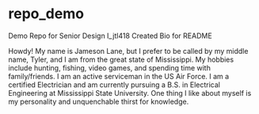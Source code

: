 # repo_demo
Demo Repo for Senior Design I_jtl418
Created Bio for README

Howdy! My name is Jameson Lane, but I prefer to be called by my middle name, Tyler, and I am from the great state of Mississippi. My hobbies include hunting, fishing, video games, and spending time with family/friends. I am an active serviceman in the US Air Force. I am a certified Electrician and am currently pursuing a B.S. in Electrical Engineering at Mississippi State University. One thing I like about myself is my personality and unquenchable thirst for knowledge.
